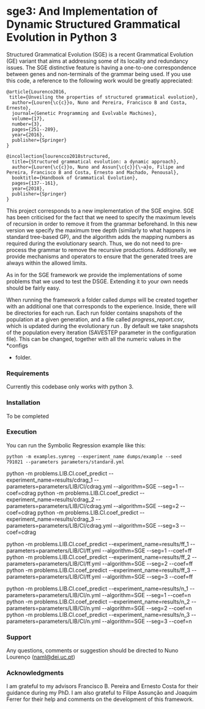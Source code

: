 # sge3: And Implementation of Dynamic Structured Grammatical Evolution in Python 3

Structured Grammatical Evolution (SGE) is a recent Grammatical Evolution (GE) variant that aims at addressing some of its locality and redundancy issues. The SGE distinctive feature is having a one-to-one correspondence between genes and non-terminals of the grammar being used. If you use this code, a reference to the following work would be greatly appreciated:

```
@article{Lourenco2016,
 title={Unveiling the properties of structured grammatical evolution},
  author={Louren{\c{c}}o, Nuno and Pereira, Francisco B and Costa, Ernesto},
  journal={Genetic Programming and Evolvable Machines},
  volume={17},
  number={3},
  pages={251--289},
  year={2016},
  publisher={Springer}
}

@incollection{lourencco2018structured,
  title={Structured grammatical evolution: a dynamic approach},
  author={Louren{\c{c}}o, Nuno and Assun{\c{c}}{\~a}o, Filipe and Pereira, Francisco B and Costa, Ernesto and Machado, Penousal},
  booktitle={Handbook of Grammatical Evolution},
  pages={137--161},
  year={2018},
  publisher={Springer}
}
```

This project corresponds to a new implementation of the SGE engine. SGE has been criticised for the fact that we need to specify the maximum levels of recursion in order to remove it from the grammar beforehand. In this new version we specify the maximum tree depth (similarly to what happens in standard tree-based GP), and the algorithm adds the mapping numbers as required during the evolutionary search. Thus, we do not need to pre-process the grammar to remove the recursive productions. Additionally, we provide mechanisms and operators to ensure that the generated trees are always within the allowed limits.


As in for the SGE framework we provide the implementations of some problems that we used to test the DSGE. Extending it to your own needs should be fairly easy. 


When running the framework a folder called *dumps* will be created together with an additional one that corresponds
 to the experience. Inside, there will be directories for each run. Each run folder contains snapshots of the
  population at a given generation, and a file called *progress_report.csv*,  which is updated during the
   evolutionary run
  . By default we take snapshots
   of the population every iteration (SAVESTEP parameter in the configuration file). This can be changed, together with
    all
    the numeric values in the
    *configs
   * folder.

### Requirements
Currently this codebase only works with python 3. 

### Installation

To be completed

### Execution

You can run the Symbolic Regression example like this:

```python -m examples.symreg --experiment_name dumps/example --seed 791021 --parameters parameters/standard.yml```



python -m problems.LIB.CI.coef_predict --experiment_name=results/cdrag_1 --parameters=parameters/LIB/CI/cdrag.yml --algorithm=SGE --seg=1 --coef=cdrag
python -m problems.LIB.CI.coef_predict --experiment_name=results/cdrag_2 --parameters=parameters/LIB/CI/cdrag.yml --algorithm=SGE --seg=2 --coef=cdrag
python -m problems.LIB.CI.coef_predict --experiment_name=results/cdrag_3 --parameters=parameters/LIB/CI/cdrag.yml --algorithm=SGE --seg=3 --coef=cdrag

python -m problems.LIB.CI.coef_predict --experiment_name=results/ff_1 --parameters=parameters/LIB/CI/ff.yml --algorithm=SGE --seg=1 --coef=ff
python -m problems.LIB.CI.coef_predict --experiment_name=results/ff_2 --parameters=parameters/LIB/CI/ff.yml --algorithm=SGE --seg=2 --coef=ff
python -m problems.LIB.CI.coef_predict --experiment_name=results/ff_3 --parameters=parameters/LIB/CI/ff.yml --algorithm=SGE --seg=3 --coef=ff

python -m problems.LIB.CI.coef_predict --experiment_name=results/n_1 --parameters=parameters/LIB/CI/n.yml --algorithm=SGE --seg=1 --coef=n
python -m problems.LIB.CI.coef_predict --experiment_name=results/n_2 --parameters=parameters/LIB/CI/n.yml --algorithm=SGE --seg=2 --coef=n
python -m problems.LIB.CI.coef_predict --experiment_name=results/n_3 --parameters=parameters/LIB/CI/n.yml --algorithm=SGE --seg=3 --coef=n



### Support

Any questions, comments or suggestion should be directed to Nuno Lourenço ([naml@dei.uc.pt](mailto:naml@dei.uc.pt))

### Acknowledgments

I am grateful to my advisors Francisco B. Pereira and Ernesto Costa for their guidance during my PhD. I am also grateful to Filipe Assunção and Joaquim Ferrer for their help and comments on the development of this framework. 
